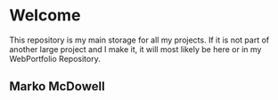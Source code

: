 # Welcome
This repository is my main storage for all my projects. If it is not part of another large project and I make it, it will most likely be here or in my WebPortfolio Repository.
## Marko McDowell

